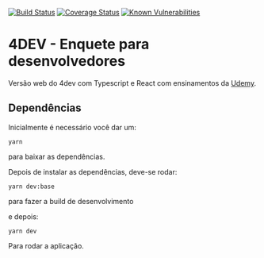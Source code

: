 [![Build Status](https://www.travis-ci.com/RenatoDTH/Clean_React.svg?branch=master)](https://www.travis-ci.com/RenatoDTH/Clean_React)
[![Coverage Status](https://coveralls.io/repos/github/RenatoDTH/Clean_React/badge.svg?branch=master)](https://coveralls.io/github/RenatoDTH/Clean_React?branch=master)
[![Known Vulnerabilities](https://snyk.io/test/github/renatoDTH/Clean_React/badge.svg)](https://snyk.io/test/github/renatoDTH/Clean_React)

# 4DEV - Enquete para desenvolvedores

Versão web do 4dev com Typescript e React com ensinamentos da [Udemy](https://www.udemy.com/course/react-com-mango/?referralCode=552F88858EAE76346C8B).

## Dependências

Inicialmente é necessário você dar um:

```
yarn
```

para baixar as dependências.

Depois de instalar as dependências, deve-se rodar:

```
yarn dev:base
```

para fazer a build de desenvolvimento

e depois:

```
yarn dev
```

Para rodar a aplicação.
